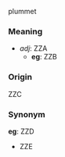plummet
### Meaning
+ _adj_: ZZA
    + __eg__: ZZB

### Origin

ZZC

### Synonym

__eg__: ZZD

+ ZZE


